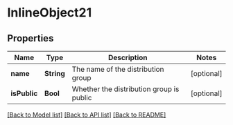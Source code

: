 # InlineObject21

## Properties
Name | Type | Description | Notes
------------ | ------------- | ------------- | -------------
**name** | **String** | The name of the distribution group | [optional] 
**isPublic** | **Bool** | Whether the distribution group is public | [optional] 

[[Back to Model list]](../README.md#documentation-for-models) [[Back to API list]](../README.md#documentation-for-api-endpoints) [[Back to README]](../README.md)


